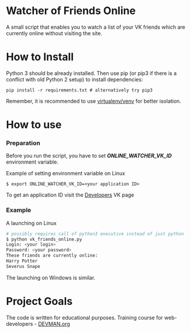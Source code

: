 # Watcher of Friends Online

A small script that enables you to watch a list of your VK friends which are currently online without visiting the site.

# How to Install

Python 3 should be already installed. Then use pip (or pip3 if there is a conflict with old Python 2 setup) to install dependencies:

```#!bash
pip install -r requirements.txt # alternatively try pip3
```

Remember, it is recommended to use [virtualenv/venv](https://devman.org/encyclopedia/pip/pip_virtualenv/) for better isolation.

# How to use

### Preparation
Before you run the script, you have to set **_ONLINE_WATCHER_VK_ID_** environment variable.

Example of setting environment variable on Linux
```#!bash
$ export ONLINE_WATCHER_VK_ID=<your application ID>
```

To get an application ID visit the [Developers](https://vk.com/dev) VK page

### Example

A launching on Linux
```bash
# possibly requires call of python3 executive instead of just python
$ python vk_friends_online.py 
Login: <your login>
Password: <your password>
These friends are currently online:
Harry Potter
Severus Snape
```

The launching on Windows is similar.

# Project Goals

The code is written for educational purposes. Training course for web-developers - [DEVMAN.org](https://devman.org)
